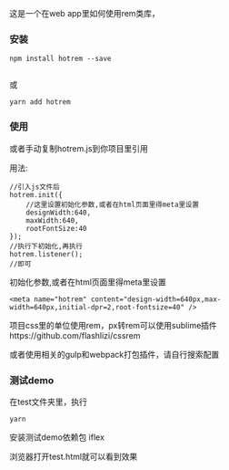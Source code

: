 这是一个在web app里如何使用rem类库，


### 安装

```
npm install hotrem --save


```
或
```
yarn add hotrem 

```

### 使用

或者手动复制hotrem.js到你项目里引用


用法:
```
//引入js文件后 
hotrem.init({
    //这里设置初始化参数,或者在html页面里得meta里设置
    designWidth:640,
    maxWidth:640,
    rootFontSize:40
});
//执行下初始化,再执行
hotrem.listener();
//即可

```

初始化参数,或者在html页面里得meta里设置

```
<meta name="hotrem" content="design-width=640px,max-width=640px,initial-dpr=2,root-fontsize=40" />

```
项目css里的单位使用rem，px转rem可以使用sublime插件https://github.com/flashlizi/cssrem

或者使用相关的gulp和webpack打包插件，请自行搜索配置


### 测试demo

在test文件夹里，执行
```
yarn 

```

安装测试demo依赖包 iflex

浏览器打开test.html就可以看到效果



